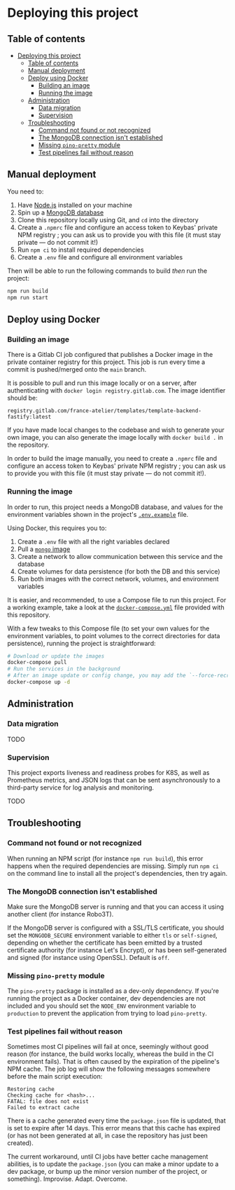 # Deploying this project

## Table of contents

- [Deploying this project](#deploying-this-project)
  - [Table of contents](#table-of-contents)
  - [Manual deployment](#manual-deployment)
  - [Deploy using Docker](#deploy-using-docker)
    - [Building an image](#building-an-image)
    - [Running the image](#running-the-image)
  - [Administration](#administration)
    - [Data migration](#data-migration)
    - [Supervision](#supervision)
  - [Troubleshooting](#troubleshooting)
    - [Command not found or not recognized](#command-not-found-or-not-recognized)
    - [The MongoDB connection isn't established](#the-mongodb-connection-isnt-established)
    - [Missing `pino-pretty` module](#missing-pino-pretty-module)
    - [Test pipelines fail without reason](#test-pipelines-fail-without-reason)

## Manual deployment

You need to:

1. Have [Node.js](https://nodejs.org/en/) installed on your machine
2. Spin up a [MongoDB database](https://www.mongodb.com/)
3. Clone this repository locally using Git, and `cd` into the directory
4. Create a `.npmrc` file and configure an access token to Keybas' private NPM registry ;
   you can ask us to provide you with this file (it must stay private — do not commit it!)
5. Run `npm ci` to install required dependencies
6. Create a `.env` file and configure all environment variables

Then will be able to run the following commands to build _then_ run the project:

```sh
npm run build
npm run start
```

## Deploy using Docker

### Building an image

There is a Gitlab CI job configured that publishes a Docker image in the private container
registry for this project. This job is run every time a commit is pushed/merged onto the
`main` branch.

It is possible to pull and run this image locally or on a server, after authenticating
with `docker login registry.gitlab.com`. The image identifier should be:

```text
registry.gitlab.com/france-atelier/templates/template-backend-fastify:latest
```

If you have made local changes to the codebase and wish to generate your own image,
you can also generate the image locally with `docker build .` in the repository.

In order to build the image manually, you need to create a `.npmrc` file and
configure an access token to Keybas' private NPM registry ; you can ask us to provide
you with this file (it must stay private — do not commit it!).

### Running the image

In order to run, this project needs a MongoDB database, and values for the environment
variables shown in the project's [`.env.example`](./.env.example) file.

Using Docker, this requires you to:

1. Create a `.env` file with all the right variables declared
2. Pull a [`mongo` image](https://hub.docker.com/_/mongo)
3. Create a network to allow communication between this service and the database
4. Create volumes for data persistence (for both the DB and this service)
5. Run both images with the correct network, volumes, and environment variables

It is easier, and recommended, to use a Compose file to run this project.
For a working example, take a look at the [`docker-compose.yml`](docker-compose.yml)
file provided with this repository.

With a few tweaks to this Compose file (to set your own values for the environment
variables, to point volumes to the correct directories for data persistence), running
the project is straightforward:

```sh
# Download or update the images
docker-compose pull
# Run the services in the background
# After an image update or config change, you may add the `--force-recreate` flag
docker-compose up -d
```

## Administration

### Data migration

TODO

### Supervision

This project exports liveness and readiness probes for K8S, as well as Prometheus
metrics, and JSON logs that can be sent asynchronously to a third-party service
for log analysis and monitoring.

TODO

## Troubleshooting

### Command not found or not recognized

When running an NPM script (for instance `npm run build`), this error happens
when the required dependencies are missing. Simply run `npm ci` on the command
line to install all the project's dependencies, then try again.

### The MongoDB connection isn't established

Make sure the MongoDB server is running and that you can access it using another
client (for instance Robo3T).

If the MongoDB server is configured with a SSL/TLS certificate, you should set
the `MONGODB_SECURE` environment variable to either `tls` or `self-signed`,
depending on whether the certificate has been emitted by a trusted certificate
authority (for instance Let's Encrypt), or has been self-generated and signed
(for instance using OpenSSL). Default is `off`.

### Missing `pino-pretty` module

The `pino-pretty` package is installed as a dev-only dependency. If you're running
the project as a Docker container, dev dependencies are not included and you should
set the `NODE_ENV` environment variable to `production` to prevent the application
from trying to load `pino-pretty`.

### Test pipelines fail without reason

Sometimes most CI pipelines will fail at once, seemingly without good reason (for
instance, the build works locally, whereas the build in the CI environment fails).
That is often caused by the expiration of the pipeline's NPM cache. The job log
will show the following messages somewhere before the main script execution:

```text
Restoring cache
Checking cache for <hash>...
FATAL: file does not exist
Failed to extract cache
```

There is a cache generated every time the `package.json` file is updated, that is set
to expire after 14 days. This error means that this cache has expired (or has not been
generated at all, in case the repository has just been created).

The current workaround, until CI jobs have better cache management abilities, is to
update the `package.json` (you can make a minor update to a dev package, or bump up
the minor version number of the project, or something). Improvise. Adapt. Overcome.
